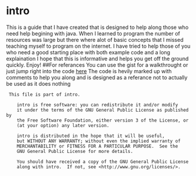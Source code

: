 # intro
This is a guide that I have created that is designed to help along those who need help begining with java.  When I learned
to program the number of resources was large but there where alot of basic concepts that I missed teaching myself to program
on the internet.  I have tried to help those of you who need a good starting place with both example code and a long explaination
I hope that this is informative and helps you get off the ground quickly.  Enjoy!
##For referances
You can use the gist for a walkthrought or just jump right into the code [here](https://github.com/s0urc3d3v3l0pm3nt/intro/blob/master/src/main.java)
The code is hevily marked up with comments to help you along and is designed as a referance not to actually be used as
it does nothing

```
 This file is part of intro.

    intro is free software: you can redistribute it and/or modify
    it under the terms of the GNU General Public License as published by
    the Free Software Foundation, either version 3 of the License, or
    (at your option) any later version.

    intro is distributed in the hope that it will be useful,
    but WITHOUT ANY WARRANTY; without even the implied warranty of
    MERCHANTABILITY or FITNESS FOR A PARTICULAR PURPOSE.  See the
    GNU General Public License for more details.

    You should have received a copy of the GNU General Public License
    along with intro.  If not, see <http://www.gnu.org/licenses/>.
 ```
